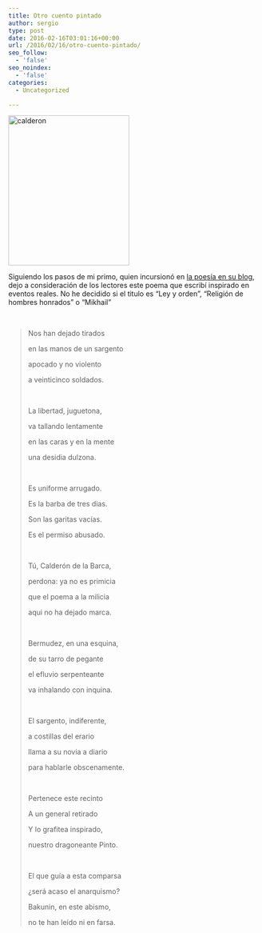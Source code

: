 ```yaml
---
title: Otro cuento pintado
author: sergio
type: post
date: 2016-02-16T03:01:16+00:00
url: /2016/02/16/otro-cuento-pintado/
seo_follow:
  - 'false'
seo_noindex:
  - 'false'
categories:
  - Uncategorized

---
```

<a href="http://blog.crazyrobot.net/files/2016/02/calderon.jpeg" rel="attachment wp-att-1098"><img class="aligncenter size-full wp-image-1098" src="http://blog.crazyrobot.net/files/2016/02/calderon.jpeg" alt="calderon" width="242" height="300" /></a>

Siguiendo los pasos de mi primo, quien incursionó en [la poesía en su blog][1], dejo a consideración de los lectores este poema que escribí inspirado en eventos reales. No he decidido si el titulo es &#8220;Ley y orden&#8221;, &#8220;Religión de hombres honrados&#8221; o &#8220;Mikhail&#8221;

&nbsp;

> Nos han dejado tirados
> 
> en las manos de un sargento
> 
> apocado y no violento
> 
> a veinticinco soldados.
> 
> &nbsp;
> 
> La libertad, juguetona,
> 
> va tallando lentamente
> 
> en las caras y en la mente
> 
> una desidia dulzona.
> 
> &nbsp;
> 
> Es uniforme arrugado.
> 
> Es la barba de tres dias.
> 
> Son las garitas vacías.
> 
> Es el permiso abusado.
> 
> &nbsp;
> 
> Tú, Calderón de la Barca,
> 
> perdona: ya no es primicia
> 
> que el poema a la milicia
> 
> aqui no ha dejado marca.
> 
> &nbsp;
> 
> Bermudez, en una esquina,
> 
> de su tarro de pegante
> 
> el efluvio serpenteante
> 
> va inhalando con inquina.
> 
> &nbsp;
> 
> El sargento, indiferente,
> 
> a costillas del erario
> 
> llama a su novia a diario
> 
> para hablarle obscenamente.
> 
> &nbsp;
> 
> Pertenece este recinto
> 
> A un general retirado
> 
> Y lo grafitea inspirado,
> 
> nuestro dragoneante Pinto.
> 
> &nbsp;
> 
> El que guía a esta comparsa
> 
> ¿será acaso el anarquismo?
> 
> Bakunin, en este abismo,
> 
> no te han leído ni en farsa.

 [1]: http://www.finiterank.com/notas/2015/11/05/penitencia/